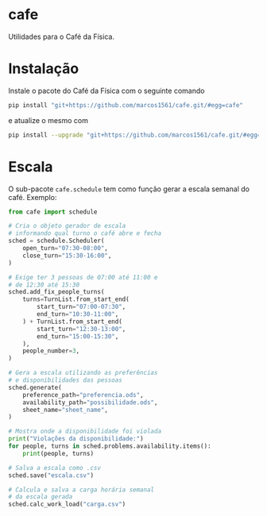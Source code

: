 # cafe
Utilidades para o Café da Física.

# Instalação
Instale o pacote do Café da Física com o seguinte comando
```bash
pip install "git+https://github.com/marcos1561/cafe.git/#egg=cafe"
```
e atualize o mesmo com
```bash
pip install --upgrade "git+https://github.com/marcos1561/cafe.git/#egg=cafe"
```

# Escala
O sub-pacote `cafe.schedule` tem como função gerar a escala semanal do café. Exemplo:
```python
from cafe import schedule

# Cria o objeto gerador de escala
# informando qual turno o café abre e fecha
sched = schedule.Scheduler(
    open_turn="07:30-08:00",
    close_turn="15:30-16:00",
)

# Exige ter 3 pessoas de 07:00 até 11:00 e
# de 12:30 até 15:30
sched.add_fix_people_turns(
    turns=TurnList.from_start_end(
        start_turn="07:00-07:30",
        end_turn="10:30-11:00", 
    ) + TurnList.from_start_end(
        start_turn="12:30-13:00",
        end_turn="15:00-15:30", 
    ),
    people_number=3,
)

# Gera a escala utilizando as preferências
# e disponibilidades das pessoas
sched.generate(
    preference_path="preferencia.ods",
    availability_path="possibilidade.ods",
    sheet_name="sheet_name",
)

# Mostra onde a disponibilidade foi violada
print("Violações da disponibilidade:")
for people, turns in sched.problems.availability.items():
    print(people, turns)

# Salva a escala como .csv
sched.save("escala.csv")

# Calcula e salva a carga horária semanal
# da escala gerada
sched.calc_work_load("carga.csv")
```
